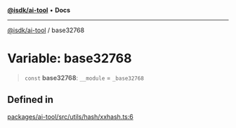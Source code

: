 [**@isdk/ai-tool**](../README.md) • **Docs**

***

[@isdk/ai-tool](../globals.md) / base32768

# Variable: base32768

> `const` **base32768**: `__module` = `_base32768`

## Defined in

[packages/ai-tool/src/utils/hash/xxhash.ts:6](https://github.com/isdk/ai-tool.js/blob/b0813174e9b350ae47231f8e5f885150313123b0/src/utils/hash/xxhash.ts#L6)
